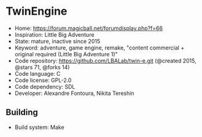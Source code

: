 # TwinEngine

- Home: https://forum.magicball.net/forumdisplay.php?f=66
- Inspiration: Little Big Adventure
- State: mature, inactive since 2015
- Keyword: adventure, game engine, remake, "content commercial + original required (Little Big Adventure 1)"
- Code repository: https://github.com/LBALab/twin-e.git (@created 2015, @stars 71, @forks 14)
- Code language: C
- Code license: GPL-2.0
- Code dependency: SDL
- Developer: Alexandre Fontoura, Nikita Tereshin

## Building

- Build system: Make
